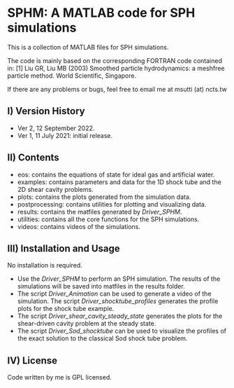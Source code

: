 # SPHM: A MATLAB code for SPH simulations
 
This is a collection of MATLAB files for SPH simulations.

The code is mainly based on the corresponding FORTRAN code contained in:
[1] Liu GR, Liu MB (2003) Smoothed particle hydrodynamics: a meshfree
    particle method. World Scientific, Singapore.

If there are any problems or bugs, feel free to email me at msutti (at) ncts.tw


## I) Version History

- Ver 2, 12 September 2022.
- Ver 1, 11 July 2021: initial release.


## II) Contents

- eos: contains the equations of state for ideal gas and artificial water.
- examples: contains parameters and data for the 1D shock tube and the
            2D shear cavity problems.
- plots: contains the plots generated from the simulation data.
- postprocessing: contains utilities for plotting and visualizing data.
- results: contains the matfiles generated by *Driver_SPHM*.
- utilities: contains all the core functions for the SPH simulations.
- videos: contains videos of the simulations.


## III) Installation and Usage

No installation is required.
- Use the *Driver_SPHM* to perform an SPH simulation.
The results of the simulations will be saved into matfiles
in the results folder. 
- The script *Driver_Animation* can be used to generate a video of 
the simulation. The script *Driver_shocktube_profiles* generates the 
profile plots for the shock tube example.
- The script *Driver_shear_cavity_steady_state* generates the plots for
the shear-driven cavity problem at the steady state.
- The script *Driver_Sod_shocktube* can be used to visualize the profiles
of the exact solution to the classical Sod shock tube problem.


## IV) License

Code written by me is GPL licensed.
